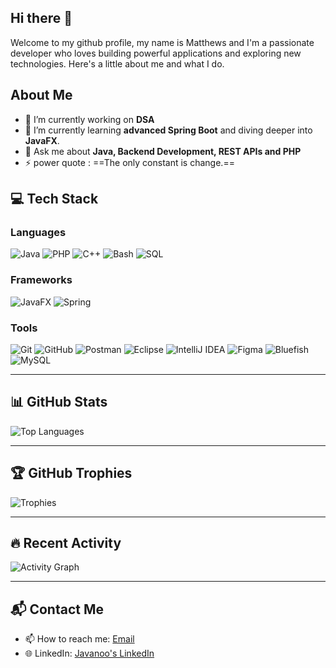 ## Hi there 👋

Welcome to my github profile, my name is Matthews and  I'm a passionate developer who loves building powerful applications and exploring new technologies. Here's a little about me and what I do.

## About Me
- 🔭 I’m currently working on **DSA**
- 🌱 I’m currently learning **advanced Spring Boot** and diving deeper into **JavaFX**.
- 💬 Ask me about **Java, Backend Development, REST APIs and PHP**
- ⚡ power quote :  ==The only constant is change.==

## 💻 Tech Stack

### **Languages**
![Java](https://img.shields.io/badge/Java-ED8B00?style=for-the-badge&logo=java&logoColor=white)
![PHP](https://img.shields.io/badge/PHP-777BB4?style=for-the-badge&logo=php&logoColor=white)
![C++](https://img.shields.io/badge/C++-00599C?style=for-the-badge&logo=c%2B%2B&logoColor=white)
![Bash](https://img.shields.io/badge/Bash-4EAA25?style=for-the-badge&logo=gnu-bash&logoColor=white)
![SQL](https://img.shields.io/badge/SQL-336791?style=for-the-badge&logo=postgresql&logoColor=white)

### **Frameworks**
![JavaFX](https://img.shields.io/badge/JavaFX-3776AB?style=for-the-badge&logo=java&logoColor=white)
![Spring](https://img.shields.io/badge/Spring-6DB33F?style=for-the-badge&logo=spring&logoColor=white)

### **Tools**
![Git](https://img.shields.io/badge/Git-F05032?style=for-the-badge&logo=git&logoColor=white)
![GitHub](https://img.shields.io/badge/GitHub-181717?style=for-the-badge&logo=github&logoColor=white)
![Postman](https://img.shields.io/badge/Postman-FF6C37?style=for-the-badge&logo=postman&logoColor=white)
![Eclipse](https://img.shields.io/badge/Eclipse-2C2255?style=for-the-badge&logo=eclipse&logoColor=white)
![IntelliJ IDEA](https://img.shields.io/badge/IntelliJ_IDEA-000000?style=for-the-badge&logo=intellij-idea&logoColor=white)
![Figma](https://img.shields.io/badge/Figma-F24E1E?style=for-the-badge&logo=figma&logoColor=white)
![Bluefish](https://img.shields.io/badge/Bluefish-2E8B57?style=for-the-badge&logo=bluefish&logoColor=white)
![MySQL](https://img.shields.io/badge/MySQL-4479A1?style=for-the-badge&logo=mysql&logoColor=white)

---

## 📊 GitHub Stats
![Top Languages](https://github-readme-stats.vercel.app/api/top-langs/?username=javanoo&layout=compact&theme=tokyonight)

---

## 🏆 GitHub Trophies
![Trophies](https://github-profile-trophy.vercel.app/?username=javanoo&theme=radical)

---

## 🔥 Recent Activity
![Activity Graph](https://github-readme-activity-graph.vercel.app/graph?username=javanoo&theme=github)

---

## 📬 Contact Me
- 📫 How to reach me: [Email](mailto:matthewsoffen2@gmail.com)
- 🌐 LinkedIn: [Javanoo's LinkedIn](https://www.linkedin.com/in/matthews-offen)
